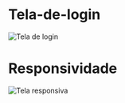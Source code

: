 # Tela-de-login
![Tela de login](https://github.com/gabrielalmeida-santos/Tela-de-login/blob/main/Login.gif)

# Responsividade

![Tela responsiva](https://github.com/gabrielalmeida-santos/Tela-de-login/blob/main/Responsividade.gif)
